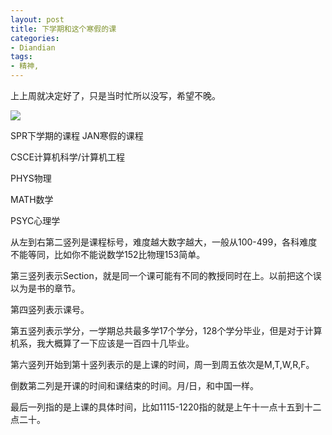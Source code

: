 ```yaml
---
layout: post
title: 下学期和这个寒假的课
categories:
- Diandian
tags:
- 精神, 
---
```

<p>上上周就决定好了，只是当时忙所以没写，希望不晚。</p>
<p><img src="http://m1.img.srcdd.com/farm5/d/2012/0627/10/2F93EC7D3BDC080CFBF2A90AC0061D3E_B500_900_500_78.PNG" /><br /></p>
<p>SPR下学期的课程 JAN寒假的课程</p>
<p>CSCE计算机科学/计算机工程</p>
<p>PHYS物理</p>
<p>MATH数学</p>
<p>PSYC心理学</p>
<p>从左到右第二竖列是课程标号，难度越大数字越大，一般从100-499，各科难度不能等同，比如你不能说数学152比物理153简单。</p>
<p>第三竖列表示Section，就是同一个课可能有不同的教授同时在上。以前把这个误以为是书的章节。</p>
<p>第四竖列表示课号。</p>
<p>第五竖列表示学分，一学期总共最多学17个学分，128个学分毕业，但是对于计算机系，我大概算了一下应该是一百四十几毕业。</p>
<p>第六竖列开始到第十竖列表示的是上课的时间，周一到周五依次是M,T,W,R,F。</p>
<p>倒数第二列是开课的时间和课结束的时间。月/日，和中国一样。</p>
<p>最后一列指的是上课的具体时间，比如1115-1220指的就是上午十一点十五到十二点二十。</p>